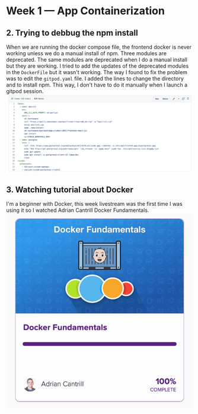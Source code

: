 # Week 1 — App Containerization

## 2. Trying to debbug the npm install
When we are running the docker compose file, the frontend docker is never working unless we do a manual install of npm. Three modules are deprecated. The same modules are deprecated when I do a manual install but they are working. I tried to add the updates of the deprecated modules in the `DockerFile` but it wasn't working. The way I found to fix the problem was to edit the `gitpod.yaml` file. I added the lines to change the directory and to install npm. This way, I don't have to do it manually when I launch a gitpod session.
![NPM](/journal/assets/npm-install.png "npm install")

## 3. Watching tutorial about Docker
I'm a beginner with Docker, this week livestream was the first time I was using it so I watched Adrian Cantrill Docker Fundamentals.
![ACDF](/journal/assets/DockerTuto.png "Docker Fundamentals")
